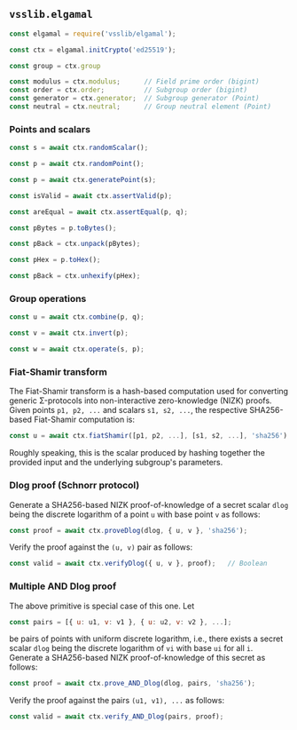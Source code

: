 ## `vsslib.elgamal`

```js
const elgamal = require('vsslib/elgamal');

const ctx = elgamal.initCrypto('ed25519');
```

```js
const group = ctx.group
```

```js
const modulus = ctx.modulus;      // Field prime order (bigint)
const order = ctx.order;          // Subgroup order (bigint)
const generator = ctx.generator;  // Subgroup generator (Point)
const neutral = ctx.neutral;      // Group neutral element (Point)
```

### Points and scalars

```js
const s = await ctx.randomScalar();
```

```js
const p = await ctx.randomPoint();
```

```js
const p = await ctx.generatePoint(s);
```

```js
const isValid = await ctx.assertValid(p);
```

```js
const areEqual = await ctx.assertEqual(p, q);
```

```js
const pBytes = p.toBytes();
```

```js
const pBack = ctx.unpack(pBytes);
```

```js
const pHex = p.toHex();
```

```js
const pBack = ctx.unhexify(pHex);
```


### Group operations


```js
const u = await ctx.combine(p, q);
```

```js
const v = await ctx.invert(p);
```

```js
const w = await ctx.operate(s, p);
```

### Fiat-Shamir transform

The Fiat-Shamir transform is a hash-based computation used for converting
generic Σ-protocols into non-interactive zero-knowledge (NIZK) proofs.
Given points `p1, p2, ...` and scalars `s1, s2, ...`, the respective
SHA256-based Fiat-Shamir computation is:

```js
const u = await ctx.fiatShamir([p1, p2, ...], [s1, s2, ...], 'sha256');
```

Roughly speaking, this is the scalar produced by hashing together the provided
input and the underlying subgroup's parameters.


### Dlog proof (Schnorr protocol)

Generate a SHA256-based NIZK proof-of-knowledge of a secret scalar `dlog` being
the discrete logarithm of a point `u` with base point `v` as follows:

```js
const proof = await ctx.proveDlog(dlog, { u, v }, 'sha256');
```

Verify the proof against the `(u, v)` pair as follows:


```js
const valid = await ctx.verifyDlog({ u, v }, proof);   // Boolean
```

### Multiple AND Dlog proof

The above primitive is special case of this one. Let

```js
const pairs = [{ u: u1, v: v1 }, { u: u2, v: v2 }, ...];
```

be pairs of points with uniform discrete logarithm, i.e., there exists a secret
scalar `dlog` being the discrete logarithm of `vi` with base `ui` for all `i`.
Generate a SHA256-based NIZK proof-of-knowledge of this secret as follows:

```js
const proof = await ctx.prove_AND_Dlog(dlog, pairs, 'sha256');
```

Verify the proof against the pairs `(u1, v1), ...` as follows:

```js
const valid = await ctx.verify_AND_Dlog(pairs, proof);
```
